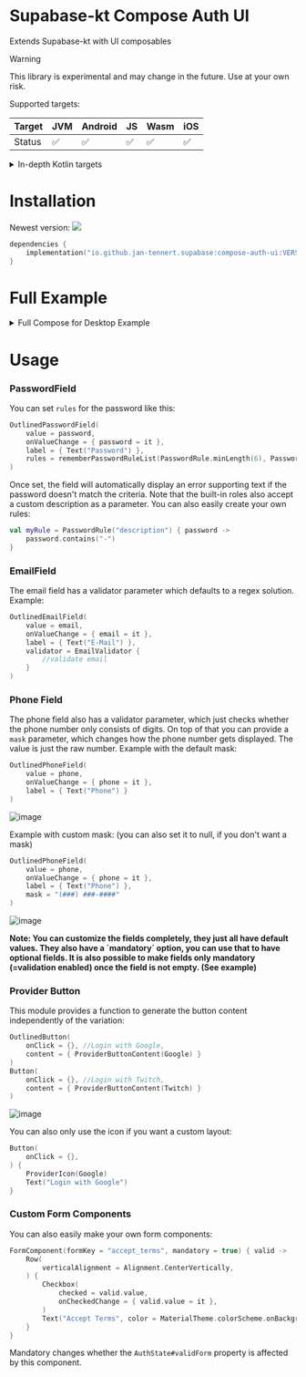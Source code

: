 # Supabase-kt Compose Auth UI

Extends Supabase-kt with UI composables

> [!WARNING]
> This library is experimental and may change in the future. Use at your own risk.

Supported targets:

| Target | **JVM** | **Android** | **JS** | **Wasm** | **iOS** |
|--------|---------|-------------|--------|----------|---------|
| Status | ✅       | ✅           | ✅      | ✅        | ✅       |

<details>

<summary>In-depth Kotlin targets</summary>

**JS**: Browser

**Wasm**: wasm-js

**iOS**: iosArm64, iosSimulatorArm64, iosX64

</details>

# Installation

Newest version: [![](https://img.shields.io/github/release/supabase-community/supabase-kt?label=)](https://github.com/supabase-community/supabase-kt/releases)

```kotlin
dependencies {
    implementation("io.github.jan-tennert.supabase:compose-auth-ui:VERSION")
}
```

# Full Example

<details>

<summary>Full Compose for Desktop Example</summary>

```kotlin
singleWindowApplication {
    MaterialTheme(
        darkColorScheme()
    ) {
        Box(Modifier.fillMaxSize().background(MaterialTheme.colorScheme.background), contentAlignment = Alignment.Center) {
            AuthForm {
                var password by remember { mutableStateOf("") }
                var email by remember { mutableStateOf("") }
                var phone by remember { mutableStateOf("") }
                val state = LocalAuthState.current
                Column(
                    horizontalAlignment = Alignment.CenterHorizontally,
                ) {
                    OutlinedEmailField(
                        value = email,
                        onValueChange = { email = it },
                        label = { Text("E-Mail") },
                        mandatory = email.isNotBlank() //once an email is entered, it is mandatory. (which enable validation)
                    )
                    OutlinedPhoneField(
                        value = phone,
                        onValueChange = { phone = it },
                        label = { Text("Phone Number") }
                    )
                    OutlinedPasswordField(
                        value = password,
                        onValueChange = { password = it },
                        label = { Text("Password") },
                        rules = rememberPasswordRuleList(PasswordRule.minLength(6), PasswordRule.containsSpecialCharacter(), PasswordRule.containsDigit(), PasswordRule.containsLowercase(), PasswordRule.containsUppercase())
                    )
                    FormComponent("accept_terms") { valid ->
                        Row(
                            verticalAlignment = Alignment.CenterVertically,
                        ) {
                            Checkbox(
                                checked = valid.value,
                                onCheckedChange = { valid.value = it },
                            )
                            Text("Accept Terms", color = MaterialTheme.colorScheme.onBackground)
                        }
                    }
                    Button(
                        onClick = {}, //Login with email and password,
                        enabled = state.validForm,
                    ) {
                        Text("Login")
                    }
                    OutlinedButton(
                        onClick = {}, //Login with Google,
                        content = { ProviderButtonContent(Google) }
                    )
                    Button(
                        onClick = {}, //Login with Twitch,
                        content = { ProviderButtonContent(Twitch) }
                    )
                }
            }
        }
    }
}
```

https://github.com/supabase-community/supabase-kt/assets/26686035/91e5d533-3b01-4093-9585-a35e59b66927

</details>

# Usage

### PasswordField
You can set `rules` for the password like this:
```kotlin
OutlinedPasswordField(
    value = password,
    onValueChange = { password = it },
    label = { Text("Password") },
    rules = rememberPasswordRuleList(PasswordRule.minLength(6), PasswordRule.containsSpecialCharacter(), PasswordRule.containsDigit(), PasswordRule.containsLowercase(), PasswordRule.containsUppercase())
)
```
Once set, the field will automatically display an error supporting text if the password doesn't match the criteria.
Note that the built-in roles also accept a custom description as a parameter.
You can also easily create your own rules:
```kotlin
val myRule = PasswordRule("description") { password ->
    password.contains("-")
}
```

### EmailField
The email field has a validator parameter which defaults to a regex solution.
Example:
```kotlin
OutlinedEmailField(
    value = email,
    onValueChange = { email = it },
    label = { Text("E-Mail") },
    validator = EmailValidator { 
        //validate email
    }
)
```

### Phone Field
The phone field also has a validator parameter, which just checks whether the phone number only consists of digits.
On top of that you can provide a `mask` parameter, which changes how the phone number gets displayed. The value is just the raw number.
Example with the default mask:
```kotlin
OutlinedPhoneField(
    value = phone,
    onValueChange = { phone = it },
    label = { Text("Phone") }
)
```

![image](https://github.com/supabase-community/supabase-kt/assets/26686035/5405772b-f6f8-45e7-a28d-a55003f48e75)

Example with custom mask: (you can also set it to null, if you don't want a mask)
```kotlin
OutlinedPhoneField(
    value = phone,
    onValueChange = { phone = it },
    label = { Text("Phone") },
    mask = "(###) ###-####"
)
```

![image](https://github.com/supabase-community/supabase-kt/assets/26686035/13251358-9147-4f49-8116-9776ec3266b8)

**Note: You can customize the fields completely, they just all have default values. They also have a `mandatory´ option, you can use that to have optional fields. It is also possible to make fields only mandatory (=validation enabled) once the field is not empty. (See example)**

### Provider Button
This module provides a function to generate the button content independently of the variation:
```kotlin
OutlinedButton(
    onClick = {}, //Login with Google,
    content = { ProviderButtonContent(Google) }
)
Button(
    onClick = {}, //Login with Twitch,
    content = { ProviderButtonContent(Twitch) }
)
```

![image](https://github.com/supabase-community/supabase-kt/assets/26686035/fb5263e7-272c-4a79-a3c4-1f6755922752)

You can also only use the icon if you want a custom layout:
```kotlin
Button(
    onClick = {},
) {
    ProviderIcon(Google)
    Text("Login with Google")
}
```

### Custom Form Components
You can also easily make your own form components:
```kotlin
FormComponent(formKey = "accept_terms", mandatory = true) { valid ->
    Row(
        verticalAlignment = Alignment.CenterVertically,
    ) {
        Checkbox(
            checked = valid.value,
            onCheckedChange = { valid.value = it },
        )
        Text("Accept Terms", color = MaterialTheme.colorScheme.onBackground)
    }
}
```
Mandatory changes whether the `AuthState#validForm` property is affected by this component.